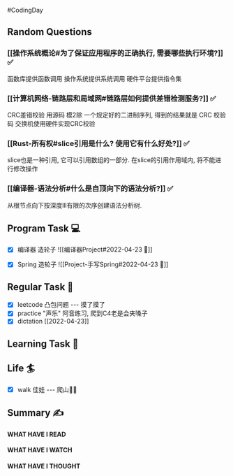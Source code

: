 #CodingDay 
## Random Questions
### [[操作系统概论#为了保证应用程序的正确执行, 需要哪些执行环境?]] ✅
函数库提供函数调用
操作系统提供系统调用
硬件平台提供指令集

### [[计算机网络-链路层和局域网#链路层如何提供差错检测服务?]] ✅
CRC差错校验
用源码 模2除 一个规定好的二进制序列, 得到的结果就是 CRC 校验码
交换机使用硬件实现CRC校验

### [[Rust-所有权#slice引用是什么? 使用它有什么好处?]] ✅
slice也是一种引用, 它可以引用数组的一部分.
在slice的引用作用域内, 将不能进行修改操作

### [[编译器-语法分析#什么是自顶向下的语法分析?]] ✅
从根节点向下按深度lll有限的次序创建语法分析树.


## Program Task  💻
- [x] 编译器 造轮子
	![[编译器Project#2022-04-23 📅]]

- [x] Spring 造轮子
	![[Project-手写Spring#2022-04-23 📅]]

## Regular Task  🤡
- [x] leetcode 凸包问题 --- 摸了摸了
- [x] practice "声乐" 阿音练习, 爬到C4老是会夹嗓子
- [x] dictation
	[[2022-04-23]]

## Learning Task 🎯

## Life 🏄
- [x] walk 佳娃 --- 爬山🧗‍♀️

## Summary ✍
####  WHAT HAVE I READ

#### WHAT HAVE I WATCH

#### WHAT HAVE I THOUGHT
